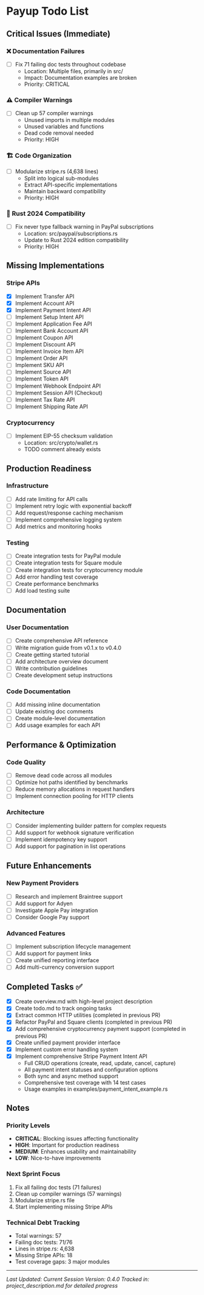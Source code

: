 # Payup Todo List

## Critical Issues (Immediate)

### ❌ Documentation Failures
- [ ] Fix 71 failing doc tests throughout codebase
  - Location: Multiple files, primarily in src/
  - Impact: Documentation examples are broken
  - Priority: CRITICAL

### ⚠️ Compiler Warnings
- [ ] Clean up 57 compiler warnings
  - Unused imports in multiple modules
  - Unused variables and functions
  - Dead code removal needed
  - Priority: HIGH

### 🏗️ Code Organization
- [ ] Modularize stripe.rs (4,638 lines)
  - Split into logical sub-modules
  - Extract API-specific implementations
  - Maintain backward compatibility
  - Priority: HIGH

### 🦀 Rust 2024 Compatibility
- [ ] Fix never type fallback warning in PayPal subscriptions
  - Location: src/paypal/subscriptions.rs
  - Update to Rust 2024 edition compatibility
  - Priority: HIGH

## Missing Implementations

### Stripe APIs
- [x] Implement Transfer API
- [x] Implement Account API
- [x] Implement Payment Intent API
- [ ] Implement Setup Intent API
- [ ] Implement Application Fee API
- [ ] Implement Bank Account API
- [ ] Implement Coupon API
- [ ] Implement Discount API
- [ ] Implement Invoice Item API
- [ ] Implement Order API
- [ ] Implement SKU API
- [ ] Implement Source API
- [ ] Implement Token API
- [ ] Implement Webhook Endpoint API
- [ ] Implement Session API (Checkout)
- [ ] Implement Tax Rate API
- [ ] Implement Shipping Rate API

### Cryptocurrency
- [ ] Implement EIP-55 checksum validation
  - Location: src/crypto/wallet.rs
  - TODO comment already exists

## Production Readiness

### Infrastructure
- [ ] Add rate limiting for API calls
- [ ] Implement retry logic with exponential backoff
- [ ] Add request/response caching mechanism
- [ ] Implement comprehensive logging system
- [ ] Add metrics and monitoring hooks

### Testing
- [ ] Create integration tests for PayPal module
- [ ] Create integration tests for Square module
- [ ] Create integration tests for cryptocurrency module
- [ ] Add error handling test coverage
- [ ] Create performance benchmarks
- [ ] Add load testing suite

## Documentation

### User Documentation
- [ ] Create comprehensive API reference
- [ ] Write migration guide from v0.1.x to v0.4.0
- [ ] Create getting started tutorial
- [ ] Add architecture overview document
- [ ] Write contribution guidelines
- [ ] Create development setup instructions

### Code Documentation
- [ ] Add missing inline documentation
- [ ] Update existing doc comments
- [ ] Create module-level documentation
- [ ] Add usage examples for each API

## Performance & Optimization

### Code Quality
- [ ] Remove dead code across all modules
- [ ] Optimize hot paths identified by benchmarks
- [ ] Reduce memory allocations in request handlers
- [ ] Implement connection pooling for HTTP clients

### Architecture
- [ ] Consider implementing builder pattern for complex requests
- [ ] Add support for webhook signature verification
- [ ] Implement idempotency key support
- [ ] Add support for pagination in list operations

## Future Enhancements

### New Payment Providers
- [ ] Research and implement Braintree support
- [ ] Add support for Adyen
- [ ] Investigate Apple Pay integration
- [ ] Consider Google Pay support

### Advanced Features
- [ ] Implement subscription lifecycle management
- [ ] Add support for payment links
- [ ] Create unified reporting interface
- [ ] Add multi-currency conversion support

## Completed Tasks ✅

- [x] Create overview.md with high-level project description
- [x] Create todo.md to track ongoing tasks
- [x] Extract common HTTP utilities (completed in previous PR)
- [x] Refactor PayPal and Square clients (completed in previous PR)
- [x] Add comprehensive cryptocurrency payment support (completed in previous PR)
- [x] Create unified payment provider interface
- [x] Implement custom error handling system
- [x] Implement comprehensive Stripe Payment Intent API
  - Full CRUD operations (create, read, update, cancel, capture)
  - All payment intent statuses and configuration options
  - Both sync and async method support
  - Comprehensive test coverage with 14 test cases
  - Usage examples in examples/payment_intent_example.rs

## Notes

### Priority Levels
- **CRITICAL**: Blocking issues affecting functionality
- **HIGH**: Important for production readiness
- **MEDIUM**: Enhances usability and maintainability
- **LOW**: Nice-to-have improvements

### Next Sprint Focus
1. Fix all failing doc tests (71 failures)
2. Clean up compiler warnings (57 warnings)
3. Modularize stripe.rs file
4. Start implementing missing Stripe APIs

### Technical Debt Tracking
- Total warnings: 57
- Failing doc tests: 71/76
- Lines in stripe.rs: 4,638
- Missing Stripe APIs: 18
- Test coverage gaps: 3 major modules

---
*Last Updated: Current Session*
*Version: 0.4.0*
*Tracked in: project_description.md for detailed progress*